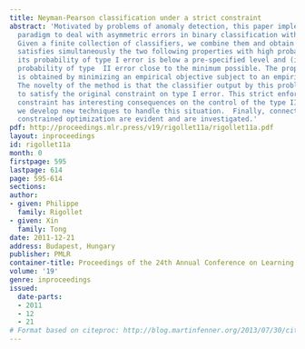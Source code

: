 ```yaml
---
title: Neyman-Pearson classification under a strict constraint
abstract: 'Motivated by problems of anomaly detection, this paper implements the Neyman-Pearson
  paradigm to deal with asymmetric errors in binary classification with a convex loss.
  Given a finite collection of classifiers, we combine them and obtain a new classifier  that
  satisfies simultaneously the two following properties with high probability: (i),
  its probability of type I error is below a pre-specified level and (ii), it has
  probability of type  II error close to the minimum possible. The proposed classifier
  is obtained by minimizing an empirical objective subject to an empirical constraint.
  The novelty of the method is that the classifier output by this problem is shown
  to satisfy the original constraint on type I error. This strict enforcement of the
  constraint has interesting consequences on the control of the type II error and
  we develop new techniques to handle this situation.  Finally, connections with chance
  constrained optimization are evident and are investigated.'
pdf: http://proceedings.mlr.press/v19/rigollet11a/rigollet11a.pdf
layout: inproceedings
id: rigollet11a
month: 0
firstpage: 595
lastpage: 614
page: 595-614
sections: 
author:
- given: Philippe
  family: Rigollet
- given: Xin
  family: Tong
date: 2011-12-21
address: Budapest, Hungary
publisher: PMLR
container-title: Proceedings of the 24th Annual Conference on Learning Theory
volume: '19'
genre: inproceedings
issued:
  date-parts:
  - 2011
  - 12
  - 21
# Format based on citeproc: http://blog.martinfenner.org/2013/07/30/citeproc-yaml-for-bibliographies/
---
```

